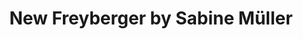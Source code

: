 ---
title: "New Freyberger by Sabine Müller"
url: /coburg/new-freyberger-by-sabine-mueller/
shop: Kleidung
---